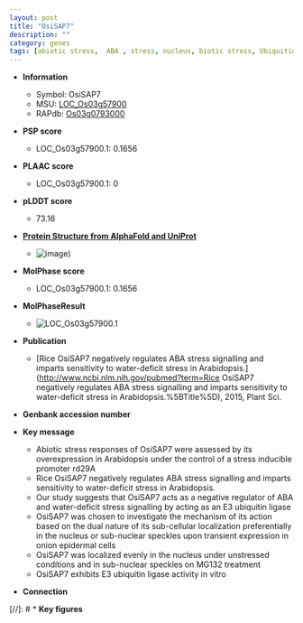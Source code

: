 ```yaml
---
layout: post
title: "OsiSAP7"
description: ""
category: genes
tags: [abiotic stress,  ABA , stress, nucleus, biotic stress, Ubiquitin, ABA, stress response]
---
```


* **Information**  
    + Symbol: OsiSAP7  
    + MSU: [LOC_Os03g57900](http://rice.plantbiology.msu.edu/cgi-bin/ORF_infopage.cgi?orf=LOC_Os03g57900)  
    + RAPdb: [Os03g0793000](http://rapdb.dna.affrc.go.jp/viewer/gbrowse_details/irgsp1?name=Os03g0793000)  

* **PSP score**  
    + LOC_Os03g57900.1: 0.1656 

* **PLAAC score**  
    + LOC_Os03g57900.1: 0 

* **pLDDT score**
    + 73.16

* **[Protein Structure from AlphaFold and UniProt](https://www.uniprot.org/uniprotkb/Q852K6/entry#structure)**
    + ![image](https://ricepsp.github.io/images/Q8/AF-Q852K6-F1.png))

* **MolPhase score**
    + LOC_Os03g57900.1: 0.1656

* **MolPhaseResult**
    + ![LOC_Os03g57900.1](https://ricepsp.github.io/pictures/LOC_Os03g/LOC_Os03g57900.1.png)

* **Publication**  
    + [Rice OsiSAP7 negatively regulates ABA stress signalling and imparts sensitivity to water-deficit stress in Arabidopsis.](http://www.ncbi.nlm.nih.gov/pubmed?term=Rice OsiSAP7 negatively regulates ABA stress signalling and imparts sensitivity to water-deficit stress in Arabidopsis.%5BTitle%5D), 2015, Plant Sci.

* **Genbank accession number**  

* **Key message**  
    + Abiotic stress responses of OsiSAP7 were assessed by its overexpression in Arabidopsis under the control of a stress inducible promoter rd29A
    + Rice OsiSAP7 negatively regulates ABA stress signalling and imparts sensitivity to water-deficit stress in Arabidopsis.
    + Our study suggests that OsiSAP7 acts as a negative regulator of ABA and water-deficit stress signalling by acting as an E3 ubiquitin ligase
    + OsiSAP7 was chosen to investigate the mechanism of its action based on the dual nature of its sub-cellular localization preferentially in the nucleus or sub-nuclear speckles upon transient expression in onion epidermal cells
    + OsiSAP7 was localized evenly in the nucleus under unstressed conditions and in sub-nuclear speckles on MG132 treatment
    + OsiSAP7 exhibits E3 ubiquitin ligase activity in vitro

* **Connection**  

[//]: # * **Key figures**  


